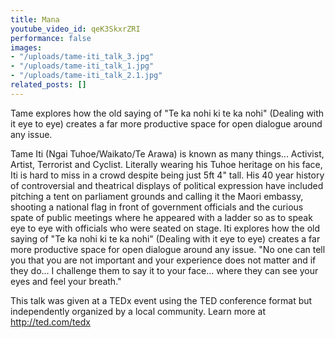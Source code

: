 ```yaml
---
title: Mana
youtube_video_id: qeK3SkxrZRI
performance: false
images:
- "/uploads/tame-iti_talk_3.jpg"
- "/uploads/tame-iti_talk_1.jpg"
- "/uploads/tame-iti_talk_2.1.jpg"
related_posts: []
---
```


Tame explores how the old saying of "Te ka nohi ki te ka nohi" (Dealing with it eye to eye) creates a far more productive space for open dialogue around any issue.

Tame Iti (Ngai Tuhoe/Waikato/Te Arawa) is known as many things... Activist, Artist, Terrorist and Cyclist. Literally wearing his Tuhoe heritage on his face, Iti is hard to miss in a crowd despite being just 5ft 4" tall. His 40 year history of controversial and theatrical displays of political expression have included pitching a tent on parliament grounds and calling it the Maori embassy, shooting a national flag in front of government officials and the curious spate of public meetings where he appeared with a ladder so as to speak eye to eye with officials who were seated on stage. Iti explores how the old saying of "Te ka nohi ki te ka nohi" (Dealing with it eye to eye) creates a far more productive space for open dialogue around any issue. "No one can tell you that you are not important and your experience does not matter and if they do... I challenge them to say it to your face... where they can see your eyes and feel your breath."

This talk was given at a TEDx event using the TED conference format but independently organized by a local community. Learn more at http://ted.com/tedx
